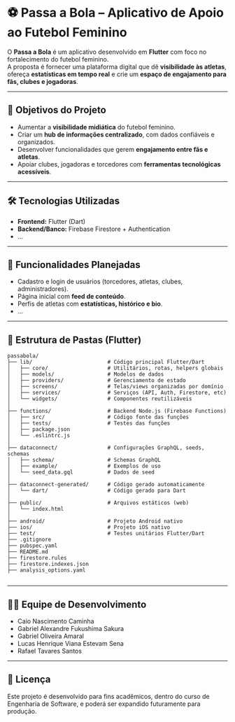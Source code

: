 # ⚽ Passa a Bola – Aplicativo de Apoio ao Futebol Feminino

O **Passa a Bola** é um aplicativo desenvolvido em **Flutter** com foco no fortalecimento do futebol feminino.  
A proposta é fornecer uma plataforma digital que dê **visibilidade às atletas**, ofereça **estatísticas em tempo real** e crie um **espaço de engajamento para fãs, clubes e jogadoras**.

---

## 🚀 Objetivos do Projeto

- Aumentar a **visibilidade midiática** do futebol feminino.
- Criar um **hub de informações centralizado**, com dados confiáveis e organizados.
- Desenvolver funcionalidades que gerem **engajamento entre fãs e atletas**.
- Apoiar clubes, jogadoras e torcedores com **ferramentas tecnológicas acessíveis**.

---

## 🛠️ Tecnologias Utilizadas

- **Frontend:** Flutter (Dart)
- **Backend/Banco:** Firebase Firestore + Authentication
- ...

---

## 📱 Funcionalidades Planejadas

- Cadastro e login de usuários (torcedores, atletas, clubes, administradores).
- Página inicial com **feed de conteúdo**.
- Perfis de atletas com **estatísticas, histórico e bio**.
- ...

---

## 📂 Estrutura de Pastas (Flutter)

```
passabola/
├── lib/                        # Código principal Flutter/Dart
│   ├── core/                   # Utilitários, rotas, helpers globais
│   ├── models/                 # Modelos de dados
│   ├── providers/              # Gerenciamento de estado
│   ├── screens/                # Telas/views organizadas por domínio
│   ├── services/               # Serviços (API, Auth, Firestore, etc)
│   └── widgets/                # Componentes reutilizáveis
│
├── functions/                  # Backend Node.js (Firebase Functions)
│   ├── src/                    # Código fonte das funções
│   ├── tests/                  # Testes das funções
│   ├── package.json
│   └── .eslintrc.js
│
├── dataconnect/                # Configurações GraphQL, seeds, schemas
│   ├── schema/                 # Schemas GraphQL
│   ├── example/                # Exemplos de uso
│   └── seed_data.gql           # Dados de seed
│
├── dataconnect-generated/      # Código gerado automaticamente
│   └── dart/                   # Código gerado para Dart
│
├── public/                     # Arquivos estáticos (web)
│   └── index.html
│
├── android/                    # Projeto Android nativo
├── ios/                        # Projeto iOS nativo
├── test/                       # Testes unitários Flutter/Dart
├── .gitignore
├── pubspec.yaml
├── README.md
├── firestore.rules
├── firestore.indexes.json
├── analysis_options.yaml


```

---

## 👨‍💻 Equipe de Desenvolvimento

- Caio Nascimento Caminha
- Gabriel Alexandre Fukushima Sakura
- Gabriel Oliveira Amaral
- Lucas Henrique Viana Estevam Sena
- Rafael Tavares Santos

---

## 📖 Licença

Este projeto é desenvolvido para fins acadêmicos, dentro do curso de Engenharia de Software, e poderá ser expandido futuramente para produção.
